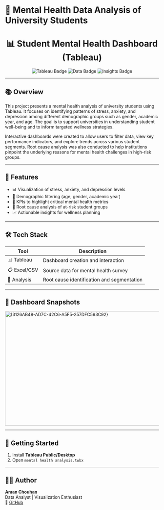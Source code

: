 # 🧠 Mental Health Data Analysis of University Students

<h1 align="center">📊 Student Mental Health Dashboard (Tableau)</h1>

<p align="center">
  <img src="https://img.shields.io/badge/Tableau-Interactive%20Dashboard-blue?style=flat-square" alt="Tableau Badge" />
  <img src="https://img.shields.io/badge/Data--Analysis-Mental%20Health-green?style=flat-square" alt="Data Badge" />
  <img src="https://img.shields.io/badge/Root--Cause--Analysis-Insights-orange?style=flat-square" alt="Insights Badge" />
</p>

---

## 📚 Overview

This project presents a mental health analysis of university students using Tableau. It focuses on identifying patterns of stress, anxiety, and depression among different demographic groups such as gender, academic year, and age. The goal is to support universities in understanding student well-being and to inform targeted wellness strategies.

Interactive dashboards were created to allow users to filter data, view key performance indicators, and explore trends across various student segments. Root cause analysis was also conducted to help institutions pinpoint the underlying reasons for mental health challenges in high-risk groups.

---

## 🧠 Features

- 📊 Visualization of stress, anxiety, and depression levels
- 🎯 Demographic filtering (age, gender, academic year)
- 📌 KPIs to highlight critical mental health metrics
- 🧠 Root cause analysis of at-risk student groups
- 📈 Actionable insights for wellness planning

---

## 🛠️ Tech Stack

| Tool     | Description                        |
|----------|------------------------------------|
| 📊 Tableau | Dashboard creation and interaction |
| 📋 Excel/CSV | Source data for mental health survey |
| 🧠 Analysis | Root cause identification and segmentation |

---

## 📸 Dashboard Snapshots

<img width="633" height="373" alt="{3126AB48-AD7C-42C6-A5F5-257DFC593C92}" src="https://github.com/user-attachments/assets/87439d0a-1587-460f-9bc5-7e011600b38b" />


---

## 🚀 Getting Started

1. Install **Tableau Public/Desktop**
2. Open `mental health analysis.twbx`

---

## 🧑‍💻 Author

**Aman Chouhan**  
Data Analyst | Visualization Enthusiast  
🔗 [GitHub](https://github.com/Amanchouhan2708/Mental-Health-Data-Analysis-of-University-Students)
